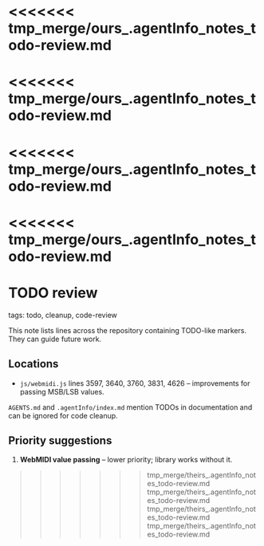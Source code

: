<<<<<<< tmp_merge/ours_.agentInfo_notes_todo-review.md
=======
<<<<<<< tmp_merge/ours_.agentInfo_notes_todo-review.md
=======
<<<<<<< tmp_merge/ours_.agentInfo_notes_todo-review.md
=======
<<<<<<< tmp_merge/ours_.agentInfo_notes_todo-review.md
=======
# TODO review

tags: todo, cleanup, code-review

This note lists lines across the repository containing TODO-like markers. They can guide future work.

## Locations
- `js/webmidi.js` lines 3597, 3640, 3760, 3831, 4626 – improvements for passing MSB/LSB values.

`AGENTS.md` and `.agentInfo/index.md` mention TODOs in documentation and can be ignored for code cleanup.

## Priority suggestions
1. **WebMIDI value passing** – lower priority; library works without it.
>>>>>>> tmp_merge/theirs_.agentInfo_notes_todo-review.md
>>>>>>> tmp_merge/theirs_.agentInfo_notes_todo-review.md
>>>>>>> tmp_merge/theirs_.agentInfo_notes_todo-review.md
>>>>>>> tmp_merge/theirs_.agentInfo_notes_todo-review.md
